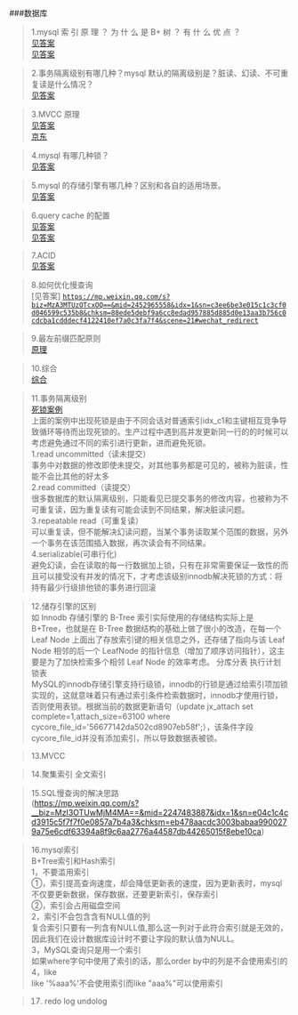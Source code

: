 ###数据库

> 1.mysql 索 引 原 理 ？ 为 什 么 是 B+ 树 ？ 有 什 么 优 点 ？ <br/>
[见答案](https://blog.csdn.net/wohaqiyi/article/details/79503395)<br/>
[见答案](https://blog.csdn.net/bigtree_3721/article/details/73151472)<br/>

> 2.事务隔离级别有哪几种？mysql 默认的隔离级别是？脏读、幻读、不可重复读是什么情况？<br/>
[见答案](https://www.cnblogs.com/huanongying/p/7021555.html)<br/>
 
> 3.MVCC 原理<br/>
[见答案](https://blog.csdn.net/joy0921/article/details/80128857)<br/>
[京东](https://mp.weixin.qq.com/s/sEsZxlA6Zhb3UJIKskV5aA)<br/>

> 4.mysql 有哪几种锁？<br/>
[见答案](https://blog.csdn.net/soonfly/article/details/70238902)<br/>

> 5.mysql 的存储引擎有哪几种？区别和各自的适用场景。<br/>
[见答案](https://www.cnblogs.com/wcwen1990/p/6655416.html)<br/>

> 6.query cache 的配置<br/>
[见答案](https://www.cnblogs.com/JiangLe/p/5688266.html)<br/>
[见答案](https://www.jianshu.com/p/c5adfd764437)<br/>

> 7.ACID <br/>
[见答案](https://www.jianshu.com/p/0b245d972e23)<br/>

> 8.如何优化慢查询<br/>
[见答案]
<code>https://mp.weixin.qq.com/s?biz=MzA3MTUzOTcxOQ==&mid=2452965558&idx=1&sn=c3ee6be3e015c1c3cf0d046599c535b8&chksm=88ede5debf9a6cc8edad957885d885d0e13aa3b756c0cdcba1cdddecf4122410ef7a0c3fa7f4&scene=21#wechat_redirect</code><br/>

> 9.最左前缀匹配原则<br/>
[原理](https://www.kancloud.cn/kancloud/theory-of-mysql-index/41857)<br/>

> 10.综合<br/>
[综合](https://github.com/minfei-miffy/Java-mianshi-note/blob/master/Java%E6%A0%B8%E5%BF%83%E9%9D%A2%E8%AF%95%E7%9F%A5%E8%AF%86%E9%9B%86%E2%80%94MySQL%E9%9D%A2%E8%AF%95%E9%A2%98.md)<br/>

> 11.事务隔离级别<br/>
[死锁案例](http://blog.itpub.net/22664653/viewspace-2152274/)<br/>
上面的案例中出现死锁是由于不同会话对普通索引idx_c1和主键相互竞争导致循环等待而出现死锁的。生产过程中遇到高并发更新同一行的的时候可以考虑避免通过不同的索引进行更新，进而避免死锁。<br/>
1.read uncommitted（读未提交）<br/>
事务中对数据的修改即使未提交，对其他事务都是可见的，被称为脏读，性能不会比其他的好太多<br/>
2.read committed（读提交）<br/>
很多数据库的默认隔离级别，只能看见已提交事务的修改内容，也被称为不可重复读，因为重复读有可能会读到不同结果，解决脏读问题。<br/>
3.repeatable read（可重复读）<br/>
可以重复读，但不能解决幻读问题，当某个事务读取某个范围的数据，另外一个事务在该范围插入数据，再次读会有不同结果。<br/>
4.serializable(可串行化)<br/>
避免幻读，会在读取的每一行数据加上锁，只有在非常需要保证一致性的而且可以接受没有并发的情况下，才考虑该级别innodb解决死锁的方式：将持有最少行级排他锁的事务进行回滚<br/>

> 12.储存引擎的区别<br/>
如 Innodb 存储引擎的 B-Tree 索引实际使用的存储结构实际上是 B+Tree，也就是在 B-Tree 数据结构的基础上做了很小的改造，在每一个Leaf Node 上面出了存放索引键的相关信息之外，还存储了指向与该 Leaf Node 相邻的后一个 LeafNode 的指针信息（增加了顺序访问指针），这主要是为了加快检索多个相邻 Leaf Node 的效率考虑。
分库分表  执行计划<br/>
锁表<br/>
MySQL的innodb存储引擎支持行级锁，innodb的行锁是通过给索引项加锁实现的，这就意味着只有通过索引条件检索数据时，innodb才使用行锁，否则使用表锁。根据当前的数据更新语句（update jx_attach set complete=1,attach_size=63100 where cycore_file_id='56677142da502cd8907eb58f';），该条件字段cycore_file_id并没有添加索引，所以导致数据表被锁。<br/>

> 13.MVCC<br/>

> 14.聚集索引  全文索引<br/>

> 15.SQL慢查询的解决思路<br/>
(https://mp.weixin.qq.com/s?__biz=MzI3OTUwMjM4MA==&mid=2247483887&idx=1&sn=e04c1c4cd3915c5f7f7f0e0857a7b4a3&chksm=eb478aacdc3003babaa9900279a75e6cdf63394a8f9c6aa2776a44587db44265015f8ebe10ca)<br/>

> 16.mysql索引<br/>
B+Tree索引和Hash索引<br/>
1，不要滥用索引<br/>
①，索引提高查询速度，却会降低更新表的速度，因为更新表时，mysql不仅要更新数据，保存数据，还要更新索引，保存索引<br/>
②，索引会占用磁盘空间<br/>
2，索引不会包含含有NULL值的列<br/>
复合索引只要有一列含有NULL值,那么这一列对于此符合索引就是无效的，因此我们在设计数据库设计时不要让字段的默认值为NULL。<br/>
3，MySQL查询只是用一个索引<br/>
如果where字句中使用了索引的话，那么order by中的列是不会使用索引的<br/>
4，like<br/>
like '%aaa%'不会使用索引而like "aaa%"可以使用索引<br/>

> 17. redo log undolog


